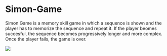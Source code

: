 # Simon-Game

Simon Game is a memory skill game in which a sequence is shown and the player has to memorize the sequence and repeat it. If the player beomes succesful, the sequence becomes progressively longer and more complex. Once the player fails, the game is over.

![](https://i.imgur.com/29hhhO4.png)

